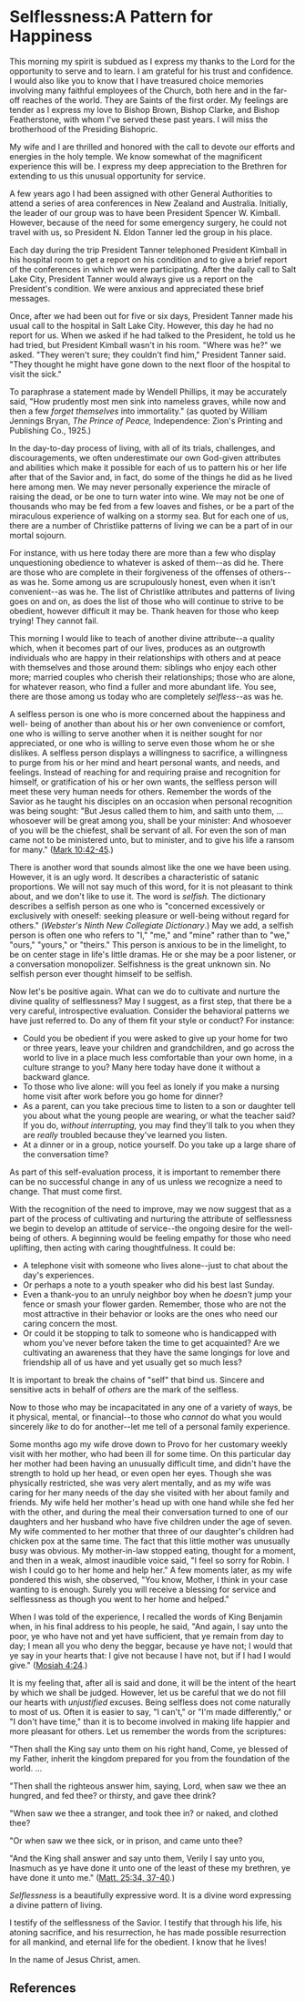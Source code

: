 # Selflessness:A Pattern for Happiness

This morning my spirit is subdued as I express my thanks to the Lord for the
opportunity to serve and to learn. I am grateful for his trust and confidence.
I would also like you to know that I have treasured choice memories involving
many faithful employees of the Church, both here and in the far-off reaches of
the world. They are Saints of the first order. My feelings are tender as I
express my love to Bishop Brown, Bishop Clarke, and Bishop Featherstone, with
whom I've served these past years. I will miss the brotherhood of the
Presiding Bishopric.

My wife and I are thrilled and honored with the call to devote our efforts and
energies in the holy temple. We know somewhat of the magnificent experience
this will be. I express my deep appreciation to the Brethren for extending to
us this unusual opportunity for service.

A few years ago I had been assigned with other General Authorities to attend a
series of area conferences in New Zealand and Australia. Initially, the leader
of our group was to have been President Spencer W. Kimball. However, because
of the need for some emergency surgery, he could not travel with us, so
President N. Eldon Tanner led the group in his place.

Each day during the trip President Tanner telephoned President Kimball in his
hospital room to get a report on his condition and to give a brief report of
the conferences in which we were participating. After the daily call to Salt
Lake City, President Tanner would always give us a report on the President's
condition. We were anxious and appreciated these brief messages.

Once, after we had been out for five or six days, President Tanner made his
usual call to the hospital in Salt Lake City. However, this day he had no
report for us. When we asked if he had talked to the President, he told us he
had tried, but President Kimball wasn't in his room. "Where was he?" we asked.
"They weren't sure; they couldn't find him," President Tanner said. "They
thought he might have gone down to the next floor of the hospital to visit the
sick."

To paraphrase a statement made by Wendell Phillips, it may be accurately said,
"How prudently most men sink into nameless graves, while now and then a few
_forget themselves_ into immortality." (as quoted by William Jennings Bryan,
_The Prince of Peace,_ Independence: Zion's Printing and Publishing Co.,
1925.)

In the day-to-day process of living, with all of its trials, challenges, and
discouragements, we often underestimate our own God-given attributes and
abilities which make it possible for each of us to pattern his or her life
after that of the Savior and, in fact, do some of the things he did as he
lived here among men. We may never personally experience the miracle of
raising the dead, or be one to turn water into wine. We may not be one of
thousands who may be fed from a few loaves and fishes, or be a part of the
miraculous experience of walking on a stormy sea. But for each one of us,
there are a number of Christlike patterns of living we can be a part of in our
mortal sojourn.

For instance, with us here today there are more than a few who display
unquestioning obedience to whatever is asked of them--as did he. There are
those who are complete in their forgiveness of the offenses of others--as was
he. Some among us are scrupulously honest, even when it isn't convenient--as
was he. The list of Christlike attributes and patterns of living goes on and
on, as does the list of those who will continue to strive to be obedient,
however difficult it may be. Thank heaven for those who keep trying! They
cannot fail.

This morning I would like to teach of another divine attribute--a quality
which, when it becomes part of our lives, produces as an outgrowth individuals
who are happy in their relationships with others and at peace with themselves
and those around them: siblings who enjoy each other more; married couples who
cherish their relationships; those who are alone, for whatever reason, who
find a fuller and more abundant life. You see, there are those among us today
who are completely _selfless_--as was he.

A selfless person is one who is more concerned about the happiness and well-
being of another than about his or her own convenience or comfort, one who is
willing to serve another when it is neither sought for nor appreciated, or one
who is willing to serve even those whom he or she dislikes. A selfless person
displays a willingness to sacrifice, a willingness to purge from his or her
mind and heart personal wants, and needs, and feelings. Instead of reaching
for and requiring praise and recognition for himself, or gratification of his
or her own wants, the selfless person will meet these very human needs for
others. Remember the words of the Savior as he taught his disciples on an
occasion when personal recognition was being sought: "But Jesus called them to
him, and saith unto them, ... whosoever will be great among you, shall be your
minister: And whosoever of you will be the chiefest, shall be servant of all.
For even the son of man came not to be ministered unto, but to minister, and
to give his life a ransom for many." ([Mark
10:42-45](/scriptures/nt/mark/10.42-45?lang=eng#41).)

There is another word that sounds almost like the one we have been using.
However, it is an ugly word. It describes a characteristic of satanic
proportions. We will not say much of this word, for it is not pleasant to
think about, and we don't like to use it. The word is _selfish._ The
dictionary describes a selfish person as one who is "concerned excessively or
exclusively with oneself: seeking pleasure or well-being without regard for
others." (_Webster's Ninth New Collegiate Dictionary_.) May we add, a selfish
person is often one who refers to "I," "me," and "mine" rather than to "we,"
"ours," "yours," or "theirs." This person is anxious to be in the limelight,
to be on center stage in life's little dramas. He or she may be a poor
listener, or a conversation monopolizer. Selfishness is the great unknown sin.
No selfish person ever thought himself to be selfish.

Now let's be positive again. What can we do to cultivate and nurture the
divine quality of selflessness? May I suggest, as a first step, that there be
a very careful, introspective evaluation. Consider the behavioral patterns we
have just referred to. Do any of them fit your style or conduct? For instance:

  * Could you be obedient if you were asked to give up your home for two or three years, leave your children and grandchildren, and go across the world to live in a place much less comfortable than your own home, in a culture strange to you? Many here today have done it without a backward glance. 
  * To those who live alone: will you feel as lonely if you make a nursing home visit after work before you go home for dinner? 
  * As a parent, can you take precious time to listen to a son or daughter tell you about what the young people are wearing, or what the teacher said? If you do, _without interrupting,_ you may find they'll talk to you when they are _really_ troubled because they've learned you listen. 
  * At a dinner or in a group, notice yourself. Do you take up a large share of the conversation time? 

As part of this self-evaluation process, it is important to remember there can
be no successful change in any of us unless we recognize a need to change.
That must come first.

With the recognition of the need to improve, may we now suggest that as a part
of the process of cultivating and nurturing the attribute of selflessness we
begin to develop an attitude of service--the ongoing desire for the well-being
of others. A beginning would be feeling empathy for those who need uplifting,
then acting with caring thoughtfulness. It could be:

  * A telephone visit with someone who lives alone--just to chat about the day's experiences. 
  * Or perhaps a note to a youth speaker who did his best last Sunday. 
  * Even a thank-you to an unruly neighbor boy when he _doesn't_ jump your fence or smash your flower garden. Remember, those who are not the most attractive in their behavior or looks are the ones who need our caring concern the most. 
  * Or could it be stopping to talk to someone who is handicapped with whom you've never before taken the time to get acquainted? Are we cultivating an awareness that they have the same longings for love and friendship all of us have and yet usually get so much less? 

It is important to break the chains of "self" that bind us. Sincere and
sensitive acts in behalf of _others_ are the mark of the selfless.

Now to those who may be incapacitated in any one of a variety of ways, be it
physical, mental, or financial--to those who _cannot_ do what you would
sincerely _like_ to do for another--let me tell of a personal family
experience.

Some months ago my wife drove down to Provo for her customary weekly visit
with her mother, who had been ill for some time. On this particular day her
mother had been having an unusually difficult time, and didn't have the
strength to hold up her head, or even open her eyes. Though she was physically
restricted, she was very alert mentally, and as my wife was caring for her
many needs of the day she visited with her about family and friends. My wife
held her mother's head up with one hand while she fed her with the other, and
during the meal their conversation turned to one of our daughters and her
husband who have five children under the age of seven. My wife commented to
her mother that three of our daughter's children had chicken pox at the same
time. The fact that this little mother was unusually busy was obvious. My
mother-in-law stopped eating, thought for a moment, and then in a weak, almost
inaudible voice said, "I feel so sorry for Robin. I wish I could go to her
home and help her." A few moments later, as my wife pondered this wish, she
observed, "You know, Mother, I think in your case wanting to is enough. Surely
you will receive a blessing for service and selflessness as though you went to
her home and helped."

When I was told of the experience, I recalled the words of King Benjamin when,
in his final address to his people, he said, "And again, I say unto the poor,
ye who have not and yet have sufficient, that ye remain from day to day; I
mean all you who deny the beggar, because ye have not; I would that ye say in
your hearts that: I give not because I have not, but if I had I would give."
([Mosiah 4:24](/scriptures/bofm/mosiah/4.24?lang=eng#23).)

It is my feeling that, after all is said and done, it will be the intent of
the heart by which we shall be judged. However, let us be careful that we do
not fill our hearts with _unjustified_ excuses. Being selfless does not come
naturally to most of us. Often it is easier to say, "I can't," or "I'm made
differently," or "I don't have time," than it is to become involved in making
life happier and more pleasant for others. Let us remember the words from the
scriptures:

"Then shall the King say unto them on his right hand, Come, ye blessed of my
Father, inherit the kingdom prepared for you from the foundation of the world.
...

"Then shall the righteous answer him, saying, Lord, when saw we thee an
hungred, and fed thee? or thirsty, and gave thee drink?

"When saw we thee a stranger, and took thee in? or naked, and clothed thee?

"Or when saw we thee sick, or in prison, and came unto thee?

"And the King shall answer and say unto them, Verily I say unto you, Inasmuch
as ye have done it unto one of the least of these my brethren, ye have done it
unto me." ([Matt. 25:34, 37-40](/scriptures/nt/matt/25.34,37-40?lang=eng#33).)

_Selflessness_ is a beautifully expressive word. It is a divine word
expressing a divine pattern of living.

I testify of the selflessness of the Savior. I testify that through his life,
his atoning sacrifice, and his resurrection, he has made possible resurrection
for all mankind, and eternal life for the obedient. I know that he lives!

In the name of Jesus Christ, amen.

## References

